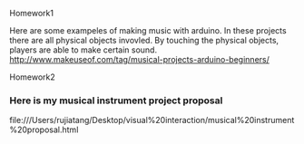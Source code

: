 Homework1 

Here are some exampeles of making music with arduino. In these projects there are all physical objects invovled. By touching the physical objects, players are able to make certain sound. http://www.makeuseof.com/tag/musical-projects-arduino-beginners/

Homework2

### Here is my musical instrument project proposal
file:///Users/rujiatang/Desktop/visual%20interaction/musical%20instrument%20proposal.html
